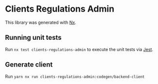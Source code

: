 # Clients Regulations Admin

This library was generated with [Nx](https://nx.dev).

## Running unit tests

Run `nx test clients-regulations-admin` to execute the unit tests via [Jest](https://jestjs.io).

## Generate client

Run `yarn nx run clients-regulations-admin:codegen/backend-client`
